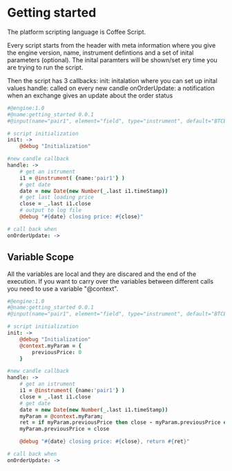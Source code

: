 # Getting started

The platform scripting language is Coffee Script.

Every  script starts from the header with meta information where you give the engine version, name, instrument defintions and a set of inital parameters (optional).
The inital paramters will be shown/set ery time you are trying to run the script. 

Then the  script has 3 callbacks:
init: initalation where you can set up inital values
handle: called on every new candle
onOrderUpdate: a notification when an exchange gives an update about the order status

```coffee
#@engine:1.0
#@name:getting_started 0.0.1
#@input(name="pair1", element="field", type="instrument", default="BTCETH", min="5min", max="24h", description="Primary pair")

# script initialization
init: ->
    @debug "Initialization"

#new candle callback
handle: ->
    # get an istrument
    i1 = @instrument( {name:'pair1'} )
    # get date
    date = new Date(new Number(_.last i1.timeStamp))
    # get last loading price
    close = _.last i1.close
    # output to log file
    @debug "#{date} closing price: #{close}"

# call back when 
onOrderUpdate: ->
```

<h2>Variable Scope</h2>
All the variables are local and they are discared and the end of the execution.
If you want to carry over the variables between different calls you need to use a variable "@context".

```coffee
#@engine:1.0
#@name:getting_started 0.0.1
#@input(name="pair1", element="field", type="instrument", default="BTCETH", min="5min", max="24h", description="Primary pair")

# script initialization
init: ->
    @debug "Initialization"
    @context.myParam = {
        previousPrice: 0
    }

#new candle callback
handle: ->
    # get an istrument
    i1 = @instrument( {name:'pair1'} )
    close = _.last i1.close
    # get date
    date = new Date(new Number(_.last i1.timeStamp))
    myParam = @context.myParam;
    ret = if myParam.previousPrice then close - myParam.previousPrice else 0
    myParam.previousPrice = close

    @debug "#{date} closing price: #{close}, return #{ret}"

# call back when 
onOrderUpdate: ->
```

